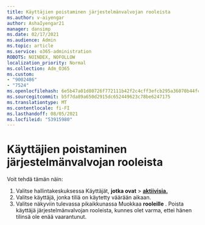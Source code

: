 ```yaml
---
title: Käyttäjien poistaminen järjestelmänvalvojan rooleista
ms.author: v-aiyengar
author: AshaIyengar21
manager: dansimp
ms.date: 02/17/2021
ms.audience: Admin
ms.topic: article
ms.service: o365-administration
ROBOTS: NOINDEX, NOFOLLOW
localization_priority: Normal
ms.collection: Adm_O365
ms.custom:
- "9002486"
- "7524"
ms.openlocfilehash: 6e5b47a01d80726f772111b42f2c4cff3efcb295a36070b44fcb6901800e71fb
ms.sourcegitcommit: b5f7da89a650d2915dc652449623c78be6247175
ms.translationtype: MT
ms.contentlocale: fi-FI
ms.lasthandoff: 08/05/2021
ms.locfileid: "53915980"
---
```

# <a name="remove-the-users-from-the-admin-roles"></a>Käyttäjien poistaminen järjestelmänvalvojan rooleista

Voit tehdä tämän näin:

1. Valitse hallintakeskuksessa Käyttäjät, **jotka ovat**  >  [**aktiivisia.**](https://go.microsoft.com/fwlink/p/?linkid=834822)
1. Valitse käyttäjä, jonka tiliä on käytetty väärään aikaan.
1. Valitse näkyviin tulevassa pikaikkunassa Muokkaa **rooleille** . Poista käyttäjä järjestelmänvalvojan rooleista, kunnes olet varma, ettei hänen tilinsä ole enää vaarantunut.


